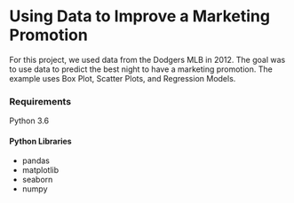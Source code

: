# Using Data to Improve a Marketing Promotion

For this project, we used data from the Dodgers MLB in 2012. The goal was to use data to predict the best night to have a marketing promotion. The example uses Box Plot, Scatter Plots, and Regression Models. 

### Requirements

Python 3.6 

#### Python Libraries
* pandas
* matplotlib
* seaborn
* numpy
